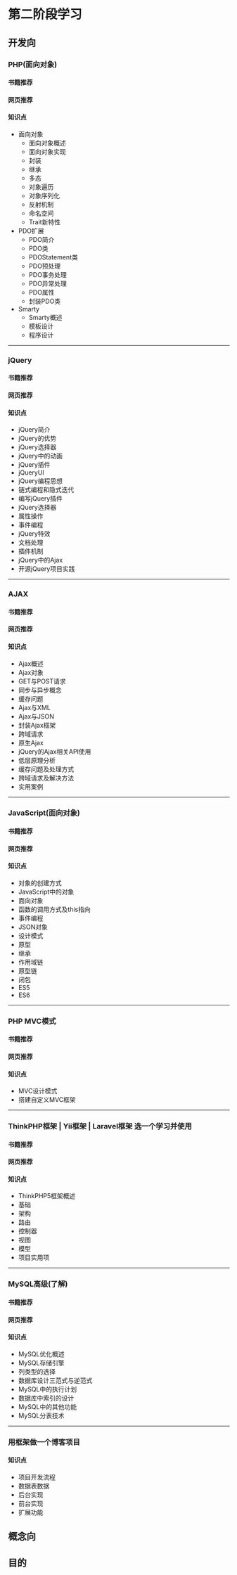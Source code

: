 # 第二阶段学习


## 开发向
### PHP(面向对象)
#### 书籍推荐
#### 网页推荐
#### 知识点

- 面向对象
  - 面向对象概述
  - 面向对象实现
  - 封装
  - 继承
  - 多态
  - 对象遍历
  - 对象序列化
  - 反射机制
  - 命名空间
  - Trait新特性
- PDO扩展
  - PDO简介
  - PDO类
  - PDOStatement类
  - PDO预处理
  - PDO事务处理
  - PDO异常处理
  - PDO属性
  - 封装PDO类
- Smarty
  - Smarty概述
  - 模板设计
  - 程序设计

---
### jQuery
#### 书籍推荐
#### 网页推荐
#### 知识点

- jQuery简介
- jQuery的优势
- jQuery选择器
- jQuery中的动画
- jQuery插件
- jQueryUI
- jQuery编程思想
- 链式编程和隐式迭代
- 编写jQuery插件
- jQuery选择器
- 属性操作
- 事件编程
- jQuery特效
- 文档处理
- 插件机制
- jQuery中的Ajax
- 开源jQuery项目实践

---
### AJAX
#### 书籍推荐
#### 网页推荐
#### 知识点

- Ajax概述
- Ajax对象
- GET与POST请求
- 同步与异步概念
- 缓存问题
- Ajax与XML
- Ajax与JSON
- 封装Ajax框架
- 跨域请求
- 原生Ajax
- jQuery的Ajax相关API使用
- 低层原理分析
- 缓存问题及处理方式
- 跨域请求及解决方法
- 实用案例

---
### JavaScript(面向对象)
#### 书籍推荐
#### 网页推荐
#### 知识点

- 对象的创建方式
- JavaScript中的对象
- 面向对象
- 函数的调用方式及this指向
- 事件编程
- JSON对象
- 设计模式
- 原型
- 继承
- 作用域链
- 原型链
- 闭包
- ES5
- ES6

---
### PHP MVC模式
#### 书籍推荐
#### 网页推荐
#### 知识点

- MVC设计模式
- 搭建自定义MVC框架

---
### ThinkPHP框架 | Yii框架 | Laravel框架 选一个学习并使用
#### 书籍推荐
#### 网页推荐
#### 知识点

- ThinkPHP5框架概述
- 基础
- 架构
- 路由
- 控制器
- 视图
- 模型
- 项目实用项

---
### MySQL高级(了解)
#### 书籍推荐
#### 网页推荐
#### 知识点

- MySQL优化概述
- MySQL存储引擎
- 列类型的选择
- 数据库设计三范式与逆范式
- MySQL中的执行计划
- 数据库中索引的设计
- MySQL中的其他功能
- MySQL分表技术 

---
### 用框架做一个博客项目
#### 知识点

- 项目开发流程
- 数据表数据
- 后台实现
- 前台实现
- 扩展功能


## 概念向

## 目的